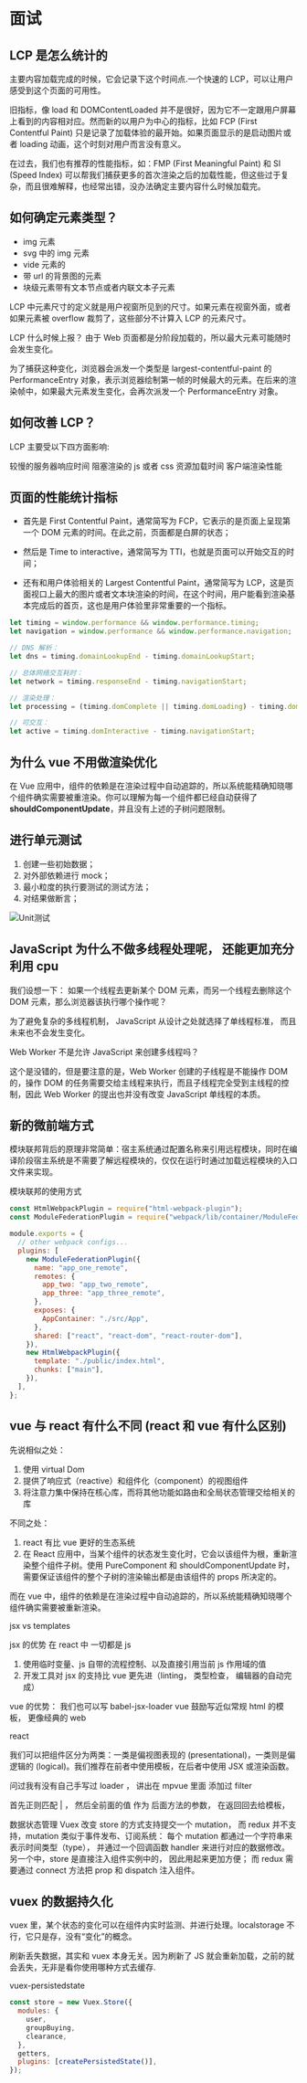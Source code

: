 # 面试

## LCP 是怎么统计的

主要内容加载完成的时候，它会记录下这个时间点.一个快速的 LCP，可以让用户感受到这个页面的可用性。

旧指标，像 load 和 DOMContentLoaded 并不是很好，因为它不一定跟用户屏幕上看到的内容相对应。然而新的以用户为中心的指标，比如 FCP (First Contentful Paint) 只是记录了加载体验的最开始。如果页面显示的是启动图片或者 loading 动画，这个时刻对用户而言没有意义。

在过去，我们也有推荐的性能指标，如：FMP (First Meaningful Paint) 和 SI (Speed Index) 可以帮我们捕获更多的首次渲染之后的加载性能，但这些过于复杂，而且很难解释，也经常出错，没办法确定主要内容什么时候加载完。

## 如何确定元素类型？

- img 元素
- svg 中的 img 元素
- vide 元素的
- 带 url 的背景图的元素
- 块级元素带有文本节点或者内联文本子元素

LCP 中元素尺寸的定义就是用户视窗所见到的尺寸。如果元素在视窗外面，或者如果元素被 overflow 裁剪了，这些部分不计算入 LCP 的元素尺寸。

LCP 什么时候上报？
由于 Web 页面都是分阶段加载的，所以最大元素可能随时会发生变化。

为了捕获这种变化，浏览器会派发一个类型是 largest-contentful-paint 的 PerformanceEntry 对象，表示浏览器绘制第一帧的时候最大的元素。在后来的渲染帧中，如果最大元素发生变化，会再次派发一个 PerformanceEntry 对象。

## 如何改善 LCP？

LCP 主要受以下四方面影响:

较慢的服务器响应时间
阻塞渲染的 js 或者 css
资源加载时间
客户端渲染性能

## 页面的性能统计指标

- 首先是 First Contentful Paint，通常简写为 FCP，它表示的是页面上呈现第一个 DOM 元素的时间。在此之前，页面都是白屏的状态；

- 然后是 Time to interactive，通常简写为 TTI，也就是页面可以开始交互的时间；

- 还有和用户体验相关的 Largest Contentful Paint，通常简写为 LCP，这是页面视口上最大的图片或者文本块渲染的时间，在这个时间，用户能看到渲染基本完成后的首页，这也是用户体验里非常重要的一个指标。

```js
let timing = window.performance && window.performance.timing;
let navigation = window.performance && window.performance.navigation;

// DNS 解析：
let dns = timing.domainLookupEnd - timing.domainLookupStart;

// 总体网络交互耗时：
let network = timing.responseEnd - timing.navigationStart;

// 渲染处理：
let processing = (timing.domComplete || timing.domLoading) - timing.domLoading;

// 可交互：
let active = timing.domInteractive - timing.navigationStart;
```

## 为什么 vue 不用做渲染优化

在 Vue 应用中，组件的依赖是在渲染过程中自动追踪的，所以系统能精确知晓哪个组件确实需要被重渲染。你可以理解为每一个组件都已经自动获得了 **shouldComponentUpdate**，并且没有上述的子树问题限制。

## 进行单元测试

1. 创建一些初始数据；
2. 对外部依赖进行 mock；
3. 最小粒度的执行要测试的测试方法；
4. 对结果做断言；

![Unit测试](https://tva1.sinaimg.cn/large/0081Kckwgy1gkxncfpkoqj30u007wq49.jpg)

## JavaScript 为什么不做多线程处理呢， 还能更加充分利用 cpu

我们设想一下： 如果一个线程去更新某个 DOM 元素，而另一个线程去删除这个 DOM 元素，那么浏览器该执行哪个操作呢？

为了避免复杂的多线程机制， JavaScript 从设计之处就选择了单线程标准， 而且未来也不会发生变化。

Web Worker 不是允许 JavaScript 来创建多线程吗？

这个是没错的，但是要注意的是，Web Worker 创建的子线程是不能操作 DOM 的，操作 DOM 的任务需要交给主线程来执行，而且子线程完全受到主线程的控制，因此 Web Worker 的提出也并没有改变 JavaScript 单线程的本质。

## 新的微前端方式

模块联邦背后的原理非常简单：宿主系统通过配置名称来引用远程模块，同时在编译阶段宿主系统是不需要了解远程模块的，仅仅在运行时通过加载远程模块的入口文件来实现。

模块联邦的使用方式

```js
const HtmlWebpackPlugin = require("html-webpack-plugin");
const ModuleFederationPlugin = require("webpack/lib/container/ModuleFederationPlugin");

module.exports = {
  // other webpack configs...
  plugins: [
    new ModuleFederationPlugin({
      name: "app_one_remote",
      remotes: {
        app_two: "app_two_remote",
        app_three: "app_three_remote",
      },
      exposes: {
        AppContainer: "./src/App",
      },
      shared: ["react", "react-dom", "react-router-dom"],
    }),
    new HtmlWebpackPlugin({
      template: "./public/index.html",
      chunks: ["main"],
    }),
  ],
};
```

## vue 与 react 有什么不同 (react 和 vue 有什么区别)

先说相似之处：

1. 使用 virtual Dom
2. 提供了响应式（reactive）和组件化（component）的视图组件
3. 将注意力集中保持在核心库，而将其他功能如路由和全局状态管理交给相关的库

不同之处：

1. react 有比 vue 更好的生态系统
2. 在 React 应用中，当某个组件的状态发生变化时，它会以该组件为根，重新渲染整个组件子树。使用 PureComponent 和 shouldComponentUpdate 时，需要保证该组件的整个子树的渲染输出都是由该组件的 props 所决定的。

而在 vue 中，组件的依赖是在渲染过程中自动追踪的，所以系统能精确知晓哪个组件确实需要被重新渲染。

jsx vs templates

jsx 的优势
在 react 中 一切都是 js

1. 使用临时变量、js 自带的流程控制、以及直接引用当前 js 作用域的值
2. 开发工具对 jsx 的支持比 vue 更先进（linting， 类型检查， 编辑器的自动完成）

vue 的优势：
我们也可以写 babel-jsx-loader
vue 鼓励写近似常规 html 的模板， 更像经典的 web

react

我们可以把组件区分为两类：一类是偏视图表现的 (presentational)，一类则是偏逻辑的 (logical)。我们推荐在前者中使用模板，在后者中使用 JSX 或渲染函数。

问过我有没有自己手写过 loader ， 讲出在 mpvue 里面 添加过 filter

首先正则匹配 | ， 然后全前面的值 作为 后面方法的参数， 在返回回去给模板，

数据状态管理
Vuex 改变 store 的方式支持提交一个 mutation， 而 redux 并不支持，mutation 类似于事件发布、订阅系统： 每个 mutation 都通过一个字符串来表示时间类型（type）， 并通过一个回调函数 handler 来进行对应的数据修改。 另一个中，store 是直接注入组件实例中的， 因此用起来更加方便； 而 redux 需要通过 connect 方法把 prop 和 dispatch 注入组件。

## vuex 的数据持久化

vuex 里，某个状态的变化可以在组件内实时监测、并进行处理。localstorage 不行，它只是存，没有“变化”的概念。

刷新丢失数据，其实和 vuex 本身无关。因为刷新了 JS 就会重新加载，之前的就会丢失，无非是看你使用哪种方式去缓存.

vuex-persistedstate

```js
const store = new Vuex.Store({
  modules: {
    user,
    groupBuying,
    clearance,
  },
  getters,
  plugins: [createPersistedState()],
});
```
